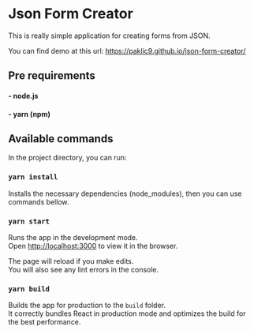 # Json Form Creator

This is really simple application for creating forms from JSON.

You can find demo at this url: https://paklic9.github.io/json-form-creator/

## Pre requirements

#### - node.js
#### - yarn (npm)

## Available commands

In the project directory, you can run:

### `yarn install`

Installs the necessary dependencies (node_modules), then you can use commands bellow.

### `yarn start`

Runs the app in the development mode.<br />
Open [http://localhost:3000](http://localhost:3000) to view it in the browser.

The page will reload if you make edits.<br />
You will also see any lint errors in the console.

### `yarn build`

Builds the app for production to the `build` folder.<br />
It correctly bundles React in production mode and optimizes the build for the best performance.